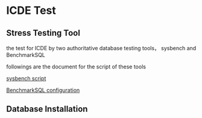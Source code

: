 # ICDE Test

## Stress Testing Tool
the test for ICDE by two authoritative database testing tools， sysbench and BenchmarkSQL

followings  are the document for the script of these tools

[sysbench script](doc/sysbench-test.md)

[BenchmarkSQL configuration](doc/benchmarksql-test.md)

## Database Installation
